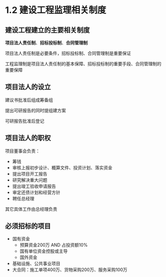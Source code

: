 # 1.2 建设工程监理相关制度

## 建设工程建立的主要相关制度

**项目法人责任制**、**招标投标制**、**合同管理制**

项目法人责任制是必要条件，招标投标制、合同管理制是重要保证

工程监理制是项目法人责任制的基本保障、招标投标制的重要手段、合同管理制的重要保障

## 项目法人的设立

建议书批准后组成筹备组

提出可研报告的同时提组建方案

可研报告批准后登记

## 项目法人的职权

项目董事会负责：
* 筹钱
* 审核上报初步设计、概算文件、投资计划、落实资金
* 提出项目开工报告
* 研究解决重大问题
* 提出竣工验收申请报告
* 审定还债计划和经营方针
* 聘任总经理

其它具体工作由总经理负责


## 必须招标的项目
* 国有资金
    - 预算资金200万 AND 占投资额10%
    - 国有单位资金控股或主导
    - 国外资金
* 基础设施、公共事业项目
* 大合同：施工单项400万、货物采购200万、服务采购100万

